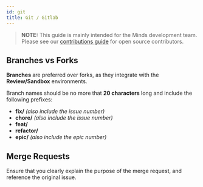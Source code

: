 ```yaml
---
id: git
title: Git / Gitlab
---
```


> **NOTE:** This guide is mainly intended for the Minds development team. Please see our [contributions guide](contributing/contributing.md) for open source contributors.

## Branches vs Forks

**Branches** are preferred over forks, as they integrate with the **Review/Sandbox** environments.

Branch names should be no more that **20 characters** long and include the following prefixes:

- **fix/** *(also include the issue number)*
- **chore/** *(also include the issue number)*
- **feat/**
- **refactor/**
- **epic/** *(also include the epic number)*

## Merge Requests

Ensure that you clearly explain the purpose of the merge request, and reference the original issue. 